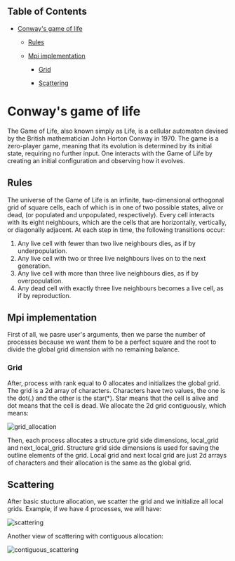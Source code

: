 ## Table of Contents

* [Conway's game of life](https://github.com/ZamanidisAlexios/conway_game_of_life#conways-game-of-life)

  * [Rules](https://github.com/ZamanidisAlexios/conway_game_of_life#rules)

  * [Mpi implementation](https://github.com/ZamanidisAlexios/conway_game_of_life#mpi-implementation)

    * [Grid](https://github.com/ZamanidisAlexios/conway_game_of_life#grid)

    * [Scattering](https://github.com/ZamanidisAlexios/conway_game_of_life#scattering)

# Conway's game of life

The Game of Life, also known simply as Life, is a cellular automaton devised by the British mathematician John Horton Conway in 1970. The game is a zero-player game, meaning that its evolution is determined by its initial state, requiring no further input. One interacts with the Game of Life by creating an initial configuration and observing how it evolves.

## Rules

The universe of the Game of Life is an infinite, two-dimensional orthogonal grid of square cells, each of which is in one of two possible states, alive or dead, (or populated and unpopulated, respectively). Every cell interacts with its eight neighbours, which are the cells that are horizontally, vertically, or diagonally adjacent. At each step in time, the following transitions occur: 

1. Any live cell with fewer than two live neighbours dies, as if by underpopulation.
2. Any live cell with two or three live neighbours lives on to the next generation.
3. Any live cell with more than three live neighbours dies, as if by overpopulation.
4. Any dead cell with exactly three live neighbours becomes a live cell, as if by reproduction.

## Mpi implementation

First of all, we pasre user's arguments, then we parse the number of processes because we want them to be a perfect square and the root to divide the global grid dimension with no remaining balance.

### Grid

After, process with rank equal to 0 allocates and initializes the global grid. The grid is a 2d array of characters. Characters have two values, the one is the dot(.) and the other is the star(*). Star means that the cell is alive and dot means that the cell is dead. We allocate the 2d grid contiguously, which means:

![grid_allocation](https://user-images.githubusercontent.com/48658768/70812965-5898ca00-1dd1-11ea-893a-3ad410c0b58d.png)

Then, each process allocates a structure grid side dimensions, local_grid and next_local_grid. Structure grid side dimensions is used for saving the outline elements of the grid. Local grid and next local grid are just 2d arrays of characters and their allocation is the same as the global grid.

## Scattering

After basic stucture allocation, we scatter the grid and we initialize all local grids. Example, if we have 4 processes, we will have:

![scattering](https://user-images.githubusercontent.com/48658768/70816300-de1f7880-1dd7-11ea-9dbb-22685ad61715.png)

Another view of scattering with contiguous allocation:

![contiguous_scattering](https://user-images.githubusercontent.com/48658768/70816363-04451880-1dd8-11ea-9ba5-672ca092dab9.png)
